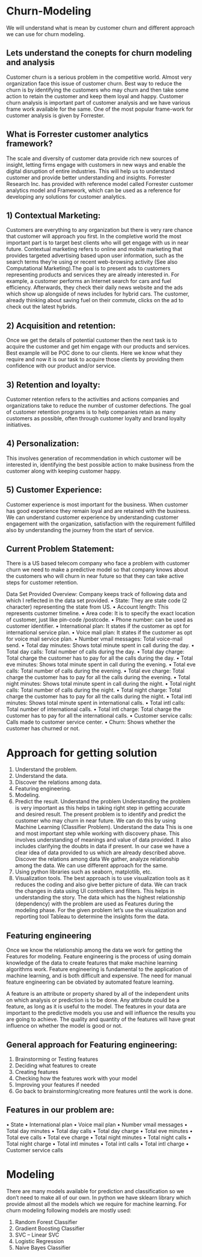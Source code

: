 # Churn-Modeling
We will understand what is mean by  customer churn and different approach we can use for churn modeling. 

## Lets understand the conepts for churn modeling and analysis
Customer churn is a serious problem in the competitive world. Almost very organization face this issue of customer churn. Best way to reduce the churn is by identifying the customers who may churn and then take some action to retain the customer and keep them loyal and happy.  Customer churn analysis is important part of customer analysis and we have various frame work available for the same. One of the most popular frame-work for customer analysis is given by Forrester.

## What is Forrester customer analytics framework?
The scale and diversity of customer data provide rich new sources of insight, letting firms engage with customers in new ways and enable the digital disruption of entire industries. This will help us to understand customer and provide better understanding and insights. Forrester Research Inc. has provided with reference model called Forrester customer analytics model and Framework, which can be used as a reference for developing any solutions for customer analytics.

## 1) Contextual Marketing: 
Customers are everything to any organization but there is very rare chance that customer will approach you first. In the completive world the most important part is to target best clients who will get engage with us in near future. 
Contextual marketing refers to online and mobile marketing that provides targeted advertising based upon user information, such as the search terms they’re using or recent web-browsing activity (See also Computational Marketing).The goal is to present ads to customers representing products and services they are already interested in. For example, a customer performs an Internet search for cars and fuel efficiency. Afterwards, they check their daily news website and the ads which show up alongside of news includes for hybrid cars. The customer, already thinking about saving fuel on their commute, clicks on the ad to check out the latest hybrids.
## 2) Acquisition and retention:
Once we get the details of potential customer then the next task is to acquire the customer and get him engage with our products and services. 
Best example will be POC done to our clients. Here we know what they require and now it is our task to acquire those clients by providing them confidence with our product and/or service.
## 3) Retention and loyalty: 
Customer retention refers to the activities and actions companies and organizations take to reduce the number of customer defections. The goal of customer retention programs is to help companies retain as many customers as possible, often through customer loyalty and brand loyalty initiatives.
## 4) Personalization:
This involves generation of recommendation in which customer will be interested in, identifying the best possible action to make business from the customer along with keeping customer happy. 
## 5) Customer Experience:
Customer experience is most important for the business. When customer has good experience they remain loyal and are retained with the business. We can understand customer experience by understanding customer engagement with the organization, satisfaction with the requirement fulfilled also by understanding the journey from the start of service.      

## Current Problem Statement:
There is a US based telecom company who face a problem with customer churn we need to make a predictive model so that company knows about the customers who will churn in near future so that they can take active steps for customer retention. 

Data Set Provided Overview:
Company keeps track of following data and which I reflected in the data set provided.
•	State: They are state code (2 character) representing the state from US.
•	Account length: This represents customer timeline. 
•	Area code: It is to specify the exact location of customer, just like pin-code /postcode. 
•	Phone number: can be used as customer identifier.
•	International plan: It states if the customer as opt for international service plan.
•	Voice mail plan:  It states if the customer as opt for voice mail service plan.
•	Number vmail messages: Total voice-mail send.
•	Total day minutes: Shows total minute spent in call during the day.
•	Total day calls: Total number of calls during the day.
•	Total day charge: Total charge the customer has to pay for all the calls during the day.
•	Total eve minutes: Shows total minute spent in call during the evening.
•	Total eve calls: Total number of calls during the evening.
•	Total eve charge: Total charge the customer has to pay for all the calls during the evening.
•	Total night minutes: Shows total minute spent in call during the night.
•	Total night calls: Total number of calls during the night.
•	Total night charge: Total charge the customer has to pay for all the calls during the night.
•	Total intl minutes: Shows total minute spent in international calls.
•	Total intl calls: Total number of international calls.
•	Total intl charge: Total charge the customer has to pay for all the international calls.
•	Customer service calls:  Calls made to customer service center.
•	Churn: Shows whether the customer has churned or not. 


# Approach for getting solution 
1)	Understand the problem.
2)	Understand the data. 
3)	Discover the relations among data.
4)	Featuring engineering.
5)	Modeling.
6)	Predict the result. 
Understand the problem
Understanding the problem is very important as this helps in taking right step in getting accurate and desired result. The present problem is to identify and predict the customer who may churn in near future. We can do this by using Machine Learning (Classifier Problem).
Understand the data
This is one and most important step while working with discovery phase. This involves understanding of meanings and value of data provided. It also includes clarifying the doubts in data if present. 
In our case we have a clear idea of data provided to us which are already described above.
Discover the relations among data
We gather, analyze relationship among the data. We can use different approach for the same.
1)	Using python libraries such as seaborn, matplotlib, etc.
2)	Visualization tools.
The best approach is to use visualization tools as it reduces the coding and also give better picture of data. We can track the changes in data using UI controllers and filters. This helps in understanding the story.
The data which has the highest relationship (dependency) with the problem are used as Features during the modeling phase.
For the given problem let’s use the visualization and reporting tool Tableau to determine the insights form the data.




## Featuring engineering
Once we know the relationship among the data we work for getting the Features for modeling. Feature engineering is the process of using domain knowledge of the data to create features that make machine learning algorithms work. Feature engineering is fundamental to the application of machine learning, and is both difficult and expensive. The need for manual feature engineering can be obviated by automated feature learning.

A feature is an attribute or property shared by all of the independent units on which analysis or prediction is to be done. Any attribute could be a feature, as long as it is useful to the model. The features in your data are important to the predictive models you use and will influence the results you are going to achieve. The quality and quantity of the features will have great influence on whether the model is good or not.

## General approach for Featuring engineering:
1.	Brainstorming or Testing features
2.	Deciding what features to create
3.	Creating features
4.	Checking how the features work with your model
5.	Improving your features if needed
6.	Go back to brainstorming/creating more features until the work is done.

## Features in our problem are:
•	State 
•	International plan
•	Voice mail plan
•	Number vmail messages
•	Total day minutes
•	Total day calls
•	Total day charge
•	Total eve minutes
•	Total eve calls
•	Total eve charge
•	Total night minutes
•	Total night calls
•	Total night charge
•	Total intl minutes
•	Total intl calls
•	Total intl charge
•	Customer service calls

# Modeling

There are many models available for prediction and classification so we don’t need to make all of our own. In python we have sklearn library which provide almost all the models which we require for machine learning.
For churn modeling following models are mostly used:
1)	Random Forest Classifier
2)	Gradient Boosting Classifier
3)	SVC – Linear SVC
4)	Logistic Regression
5)	Naive Bayes Classifier



